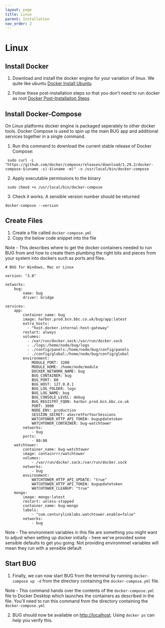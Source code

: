 ```yaml
---
layout: page
title: Linux
parent: Installation
nav_order: 2
---
```


# Linux

## Install Docker

1. Download and install the docker engine for your variation of linux. We quite like ubuntu [Docker Install Ubuntu](https://docs.docker.com/engine/install/ubuntu/)

2. Follow these post-installation steps so that you don't need to run docker as root [Docker Post-Installaiton Steps](https://docs.docker.com/engine/install/linux-postinstall/)

## Install Docker-Compose

On Linux platforms docker engine is packaged seperately to other docker tools. Docker Compose is used to spin up the main BUG app and additional services together in a single command.

1. Run this command to download the current stable release of Docker Compose:

```
 sudo curl -L "https://github.com/docker/compose/releases/download/1.29.2/docker-compose-$(uname -s)-$(uname -m)" -o /usr/local/bin/docker-compose
```

2. Apply executable permissions to the binary

```
 sudo chmod +x /usr/local/bin/docker-compose
```

3. Check it works. A sensible version number should be returned

```
docker-compose --version
```

## Create Files

1. Create a file called `docker-compose.yml`
2. Copy the below code snippet into the file

Note - This describes where to get the docker containers needed to run BUG from and how to create them plumbing the right bits and pieces from your system into dockers such as ports and files.

```
# BUG for Windows, Mac or Linux

version: "3.8"

networks:
    bug:
        name: bug
        driver: bridge

services:
    app:
        container_name: bug
        image: harbor.prod.bcn.bbc.co.uk/bug/app:latest
        extra_hosts:
          - "host.docker.internal:host-gateway"
        restart: always
        volumes:
          - /var/run/docker.sock:/var/run/docker.sock
          - ./logs:/home/node/bug/logs
          - ./config/panels:/home/node/bug/config/panels
          - ./config/global:/home/node/bug/config/global
        environment:
            MODULE_PORT: 3200
            MODULE_HOME: /home/node/module
            DOCKER_NETWORK_NAME: bug
            BUG_CONTAINER: bug
            BUG_PORT: 80
            BUG_HOST: 127.0.0.1
            BUG_LOG_FOLDER: logs
            BUG_LOG_NAME: bug
            BUG_CONSOLE_LEVEL: debug
            BUG_REGISTRY_FQDN: harbor.prod.bcn.bbc.co.uk
            PORT: 3000
            NODE_ENV: production
            SESSION_SECRET: aSecretForYourSessions
            WATCHTOWER_HTTP_API_TOKEN: bugupdatetoken
            WATCHTOWER_CONTAINER: bug-watchtower
        networks:
            - bug
        ports:
            - 80:80
    watchtower:
        container_name: bug-watchtower
        image: containrrr/watchtower
        volumes:
            - /var/run/docker.sock:/var/run/docker.sock
        networks:
            - bug
        environment:
            WATCHTOWER_HTTP_API_UPDATE: "true"
            WATCHTOWER_HTTP_API_TOKEN: bugupdatetoken
            WATCHTOWER_CLEANUP: "true"
    mongo:
        image: mongo:latest
        restart: unless-stopped
        container_name: bug-mongo
        labels:
            - "com.centurylinklabs.watchtower.enable=false"
        networks:
            - bug
```

Note - The environment variables in this file are something you might want to adjust when setting up docker initially - here we've provided some sensible defaults to get you going. Not providing environmnet variables will mean they run with a sensible default

## Start BUG

1. Finally, we can now start BUG from the terminal by running `docker-compose up -d` from the directory containing the `docker-compose.yml` file.

Note - This command hands over the contents of the `docker-compose.yml` file to Docker Desktop which launches the containers as described in the file. You'll need to run this command from the directory containing the `docker-compose.yml`

2. BUG should now be available on [http://localhost](http://localhost). Using `docker ps` can help you verify this.
